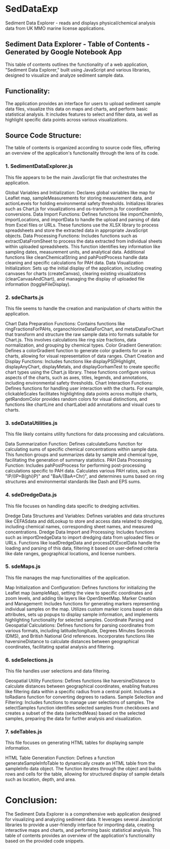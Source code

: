 # SedDataExp
Sediment Data Explorer - reads and displays physical/chemical analysis data from UK MMO marine license applications.

## Sediment Data Explorer - Table of Contents - Generated by Google Notebook App

This table of contents outlines the functionality of a web application, "Sediment Data Explorer," built using JavaScript and various libraries, designed to visualize and analyze sediment sample data.

## Functionality:

The application provides an interface for users to upload sediment sample data files, visualize this data on maps and charts, and perform basic statistical analysis. It includes features to select and filter data, as well as highlight specific data points across various visualizations.

## Source Code Structure:

The table of contents is organized according to source code files, offering an overview of the application's functionality through the lens of its code.

### 1. SedimentDataExplorer.js

This file appears to be the main JavaScript file that orchestrates the application.

Global Variables and Initialization: Declares global variables like map for Leaflet map, sampleMeasurements for storing measurement data, and actionLevels for holding environmental safety thresholds. Initializes libraries such as Chart.js for visualizations and os-transform.js for coordinate conversions.
Data Import Functions: Defines functions like importChemInfo, importLocations, and importData to handle the upload and parsing of data from Excel files or URLs. These functions use the XLSX library to process spreadsheets and store the extracted data in appropriate JavaScript objects.
Data Processing Functions: Includes functions such as extractDataFromSheet to process the data extracted from individual sheets within uploaded spreadsheets. This function identifies key information like sampling dates, measurement units, and analytical data. Additional functions like cleanChemicalString and pahPostProcess handle data cleaning and specific calculations for PAH data.
Data Visualization Initialization: Sets up the initial display of the application, including creating canvases for charts (createCanvas), clearing existing visualizations (clearCanvasAndChart), and managing the display of uploaded file information (toggleFileDisplay).

### 2. sdeCharts.js

This file seems to handle the creation and manipulation of charts within the application.

Chart Data Preparation Functions: Contains functions like ringFractionsForPAHs, organochlorineDataForChart, and metalDataForChart that transform and structure the raw sample data into formats suitable for Chart.js. This involves calculations like ring size fractions, data normalization, and grouping by chemical types.
Color Gradient Generation: Defines a colorGradient function to generate color gradients for use in charts, allowing for visual representation of data ranges.
Chart Creation and Display Functions: Includes functions like displayPSDHighlight, displayAnyChart, displayMetals, and displayGorhamTest to create specific chart types using the Chart.js library. These functions configure various aspects of the charts, such as axes, titles, legends, and annotations, including environmental safety thresholds.
Chart Interaction Functions: Defines functions for handling user interaction with the charts. For example, clickableScales facilitates highlighting data points across multiple charts, getRandomColor provides random colors for visual distinctions, and functions like chartLine and chartLabel add annotations and visual cues to charts.
### 3. sdeDataUtilities.js

This file likely contains utility functions for data processing and calculations.

Data Summarization Function: Defines calculateSums function for calculating sums of specific chemical concentrations within sample data. This function groups and summarizes data by sample and chemical type, facilitating the generation of summary statistics.
PAH Data Processing Function: Includes pahPostProcess for performing post-processing calculations specific to PAH data. Calculates various PAH ratios, such as "IP/(IP+B(ghi)P)" and "BaA/(BaA+Chr)", and determines sums based on ring structures and environmental standards like Dash and EPS sums.
### 4. sdeDredgeData.js

This file focuses on handling data specific to dredging activities.

Dredge Data Structures and Variables: Defines variables and data structures like CEFASdata and ddLookup to store and access data related to dredging, including chemical names, corresponding sheet names, and measured concentrations.
Dredge Data Import and Processing: Includes functions such as importDredgeData to import dredging data from uploaded files or URLs. Functions like loadDredgeData and processDDExcelData handle the loading and parsing of this data, filtering it based on user-defined criteria like date ranges, geographical locations, and license numbers.
### 5. sdeMaps.js

This file manages the map functionalities of the application.

Map Initialization and Configuration: Defines functions for initializing the Leaflet map (sampleMap), setting the view to specific coordinates and zoom levels, and adding tile layers like OpenStreetMap.
Marker Creation and Management: Includes functions for generating markers representing individual samples on the map. Utilizes custom marker icons based on data attributes, sets up popups to display sample information, and implements highlighting functionality for selected samples.
Coordinate Parsing and Geospatial Calculations: Defines functions for parsing coordinates from various formats, including latitude/longitude, Degrees Minutes Seconds (DMS), and British National Grid references. Incorporates functions like haversineDistance to calculate distances between geographical coordinates, facilitating spatial analysis and filtering.

### 6. sdeSelections.js

This file handles user selections and data filtering.

Geospatial Utility Functions: Defines functions like haversineDistance to calculate distances between geographical coordinates, enabling features like filtering data within a specific radius from a central point. Includes a toRadians function for converting degrees to radians.
Sample Selection and Filtering: Includes functions to manage user selections of samples. The selectSamples function identifies selected samples from checkboxes and creates a subset of the data (selectedMeas) based on the selected samples, preparing the data for further analysis and visualization.

### 7. sdeTables.js

This file focuses on generating HTML tables for displaying sample information.

HTML Table Generation Function: Defines a function generateSampleInfoTable to dynamically create an HTML table from the sampleInfo data object. The function iterates through the object and builds rows and cells for the table, allowing for structured display of sample details such as location, depth, and area.

# Conclusion:

The Sediment Data Explorer is a comprehensive web application designed for visualizing and analyzing sediment data. It leverages several JavaScript libraries to provide a user-friendly interface for importing data, creating interactive maps and charts, and performing basic statistical analysis. This table of contents provides an overview of the application's functionality based on the provided code snippets.
